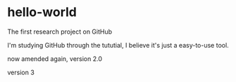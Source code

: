 # hello-world
The first research project on GitHub

I'm studying GitHub through the tututial, I believe it's just a easy-to-use tool.

now amended again, version 2.0

version 3
